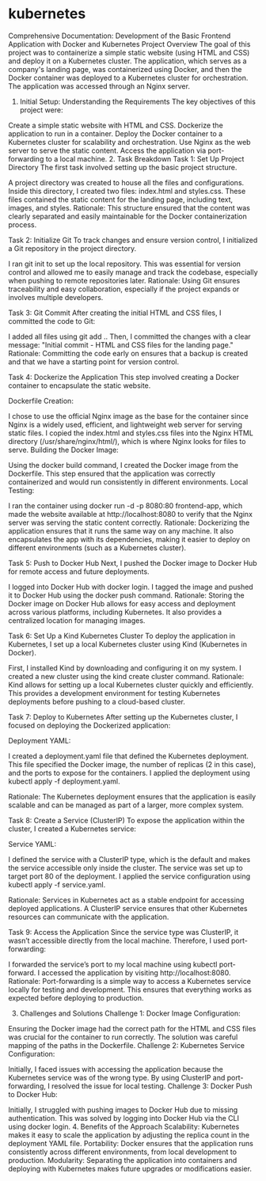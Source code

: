 # kubernetes
Comprehensive Documentation: Development of the Basic Frontend Application with Docker and Kubernetes
Project Overview
The goal of this project was to containerize a simple static website (using HTML and CSS) and deploy it on a Kubernetes cluster. The application, which serves as a company's landing page, was containerized using Docker, and then the Docker container was deployed to a Kubernetes cluster for orchestration. The application was accessed through an Nginx server.

1. Initial Setup: Understanding the Requirements
The key objectives of this project were:

Create a simple static website with HTML and CSS.
Dockerize the application to run in a container.
Deploy the Docker container to a Kubernetes cluster for scalability and orchestration.
Use Nginx as the web server to serve the static content.
Access the application via port-forwarding to a local machine.
2. Task Breakdown
Task 1: Set Up Project Directory
The first task involved setting up the basic project structure.

A project directory was created to house all the files and configurations.
Inside this directory, I created two files: index.html and styles.css. These files contained the static content for the landing page, including text, images, and styles.
Rationale: This structure ensured that the content was clearly separated and easily maintainable for the Docker containerization process.

Task 2: Initialize Git
To track changes and ensure version control, I initialized a Git repository in the project directory.

I ran git init to set up the local repository.
This was essential for version control and allowed me to easily manage and track the codebase, especially when pushing to remote repositories later.
Rationale: Using Git ensures traceability and easy collaboration, especially if the project expands or involves multiple developers.

Task 3: Git Commit
After creating the initial HTML and CSS files, I committed the code to Git:

I added all files using git add ..
Then, I committed the changes with a clear message: "Initial commit - HTML and CSS files for the landing page."
Rationale: Committing the code early on ensures that a backup is created and that we have a starting point for version control.

Task 4: Dockerize the Application
This step involved creating a Docker container to encapsulate the static website.

Dockerfile Creation:

I chose to use the official Nginx image as the base for the container since Nginx is a widely used, efficient, and lightweight web server for serving static files.
I copied the index.html and styles.css files into the Nginx HTML directory (/usr/share/nginx/html/), which is where Nginx looks for files to serve.
Building the Docker Image:

Using the docker build command, I created the Docker image from the Dockerfile. This step ensured that the application was correctly containerized and would run consistently in different environments.
Local Testing:

I ran the container using docker run -d -p 8080:80 frontend-app, which made the website available at http://localhost:8080 to verify that the Nginx server was serving the static content correctly.
Rationale: Dockerizing the application ensures that it runs the same way on any machine. It also encapsulates the app with its dependencies, making it easier to deploy on different environments (such as a Kubernetes cluster).

Task 5: Push to Docker Hub
Next, I pushed the Docker image to Docker Hub for remote access and future deployments.

I logged into Docker Hub with docker login.
I tagged the image and pushed it to Docker Hub using the docker push command.
Rationale: Storing the Docker image on Docker Hub allows for easy access and deployment across various platforms, including Kubernetes. It also provides a centralized location for managing images.

Task 6: Set Up a Kind Kubernetes Cluster
To deploy the application in Kubernetes, I set up a local Kubernetes cluster using Kind (Kubernetes in Docker).

First, I installed Kind by downloading and configuring it on my system.
I created a new cluster using the kind create cluster command.
Rationale: Kind allows for setting up a local Kubernetes cluster quickly and efficiently. This provides a development environment for testing Kubernetes deployments before pushing to a cloud-based cluster.

Task 7: Deploy to Kubernetes
After setting up the Kubernetes cluster, I focused on deploying the Dockerized application:

Deployment YAML:

I created a deployment.yaml file that defined the Kubernetes deployment.
This file specified the Docker image, the number of replicas (2 in this case), and the ports to expose for the containers.
I applied the deployment using kubectl apply -f deployment.yaml.

Rationale: The Kubernetes deployment ensures that the application is easily scalable and can be managed as part of a larger, more complex system.

Task 8: Create a Service (ClusterIP)
To expose the application within the cluster, I created a Kubernetes service:

Service YAML:

I defined the service with a ClusterIP type, which is the default and makes the service accessible only inside the cluster.
The service was set up to target port 80 of the deployment.
I applied the service configuration using kubectl apply -f service.yaml.

Rationale: Services in Kubernetes act as a stable endpoint for accessing deployed applications. A ClusterIP service ensures that other Kubernetes resources can communicate with the application.

Task 9: Access the Application
Since the service type was ClusterIP, it wasn’t accessible directly from the local machine. Therefore, I used port-forwarding:

I forwarded the service’s port to my local machine using kubectl port-forward.
I accessed the application by visiting http://localhost:8080.
Rationale: Port-forwarding is a simple way to access a Kubernetes service locally for testing and development. This ensures that everything works as expected before deploying to production.

3. Challenges and Solutions
Challenge 1: Docker Image Configuration:

Ensuring the Docker image had the correct path for the HTML and CSS files was crucial for the container to run correctly. The solution was careful mapping of the paths in the Dockerfile.
Challenge 2: Kubernetes Service Configuration:

Initially, I faced issues with accessing the application because the Kubernetes service was of the wrong type. By using ClusterIP and port-forwarding, I resolved the issue for local testing.
Challenge 3: Docker Push to Docker Hub:

Initially, I struggled with pushing images to Docker Hub due to missing authentication. This was solved by logging into Docker Hub via the CLI using docker login.
4. Benefits of the Approach
Scalability: Kubernetes makes it easy to scale the application by adjusting the replica count in the deployment YAML file.
Portability: Docker ensures that the application runs consistently across different environments, from local development to production.
Modularity: Separating the application into containers and deploying with Kubernetes makes future upgrades or modifications easier.
